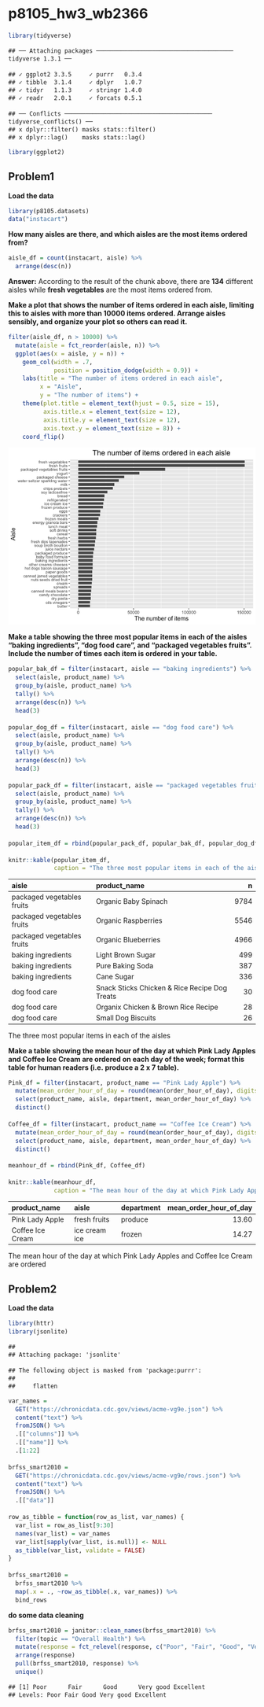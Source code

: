 p8105_hw3_wb2366
================

``` r
library(tidyverse)
```

    ## ── Attaching packages ─────────────────────────────────────── tidyverse 1.3.1 ──

    ## ✓ ggplot2 3.3.5     ✓ purrr   0.3.4
    ## ✓ tibble  3.1.4     ✓ dplyr   1.0.7
    ## ✓ tidyr   1.1.3     ✓ stringr 1.4.0
    ## ✓ readr   2.0.1     ✓ forcats 0.5.1

    ## ── Conflicts ────────────────────────────────────────── tidyverse_conflicts() ──
    ## x dplyr::filter() masks stats::filter()
    ## x dplyr::lag()    masks stats::lag()

``` r
library(ggplot2)
```

## Problem1

**Load the data**

``` r
library(p8105.datasets)
data("instacart")
```

**How many aisles are there, and which aisles are the most items ordered
from?**

``` r
aisle_df = count(instacart, aisle) %>%
  arrange(desc(n))
```

**Answer:** According to the result of the chunk above, there are
**134** different aisles while **fresh vegetables** are the most items
ordered from.

**Make a plot that shows the number of items ordered in each aisle,
limiting this to aisles with more than 10000 items ordered. Arrange
aisles sensibly, and organize your plot so others can read it.**

``` r
filter(aisle_df, n > 10000) %>%
  mutate(aisle = fct_reorder(aisle, n)) %>%
  ggplot(aes(x = aisle, y = n)) +
    geom_col(width = .7,
             position = position_dodge(width = 0.9)) +
    labs(title = "The number of items ordered in each aisle",
         x = "Aisle",
         y = "The number of items") +
    theme(plot.title = element_text(hjust = 0.5, size = 15),
          axis.title.x = element_text(size = 12),
          axis.title.y = element_text(size = 12),
          axis.text.y = element_text(size = 8)) +
    coord_flip()
```

![](p8105_hw3_wb2366_files/figure-gfm/make%20a%20plot-1.png)<!-- -->

**Make a table showing the three most popular items in each of the
aisles “baking ingredients”, “dog food care”, and “packaged vegetables
fruits”. Include the number of times each item is ordered in your
table.**

``` r
popular_bak_df = filter(instacart, aisle == "baking ingredients") %>%
  select(aisle, product_name) %>%
  group_by(aisle, product_name) %>%
  tally() %>%
  arrange(desc(n)) %>%
  head(3)

popular_dog_df = filter(instacart, aisle == "dog food care") %>%
  select(aisle, product_name) %>%
  group_by(aisle, product_name) %>%
  tally() %>%
  arrange(desc(n)) %>%
  head(3)

popular_pack_df = filter(instacart, aisle == "packaged vegetables fruits") %>%
  select(aisle, product_name) %>%
  group_by(aisle, product_name) %>%
  tally() %>%
  arrange(desc(n)) %>%
  head(3)

popular_item_df = rbind(popular_pack_df, popular_bak_df, popular_dog_df)

knitr::kable(popular_item_df,
             caption = "The three most popular items in each of the aisles")
```

| aisle                      | product_name                                  |    n |
|:---------------------------|:----------------------------------------------|-----:|
| packaged vegetables fruits | Organic Baby Spinach                          | 9784 |
| packaged vegetables fruits | Organic Raspberries                           | 5546 |
| packaged vegetables fruits | Organic Blueberries                           | 4966 |
| baking ingredients         | Light Brown Sugar                             |  499 |
| baking ingredients         | Pure Baking Soda                              |  387 |
| baking ingredients         | Cane Sugar                                    |  336 |
| dog food care              | Snack Sticks Chicken & Rice Recipe Dog Treats |   30 |
| dog food care              | Organix Chicken & Brown Rice Recipe           |   28 |
| dog food care              | Small Dog Biscuits                            |   26 |

The three most popular items in each of the aisles

**Make a table showing the mean hour of the day at which Pink Lady
Apples and Coffee Ice Cream are ordered on each day of the week; format
this table for human readers (i.e. produce a 2 x 7 table).**

``` r
Pink_df = filter(instacart, product_name == "Pink Lady Apple") %>%
  mutate(mean_order_hour_of_day = round(mean(order_hour_of_day), digits = 2)) %>%
  select(product_name, aisle, department, mean_order_hour_of_day) %>%
  distinct()

Coffee_df = filter(instacart, product_name == "Coffee Ice Cream") %>%
  mutate(mean_order_hour_of_day = round(mean(order_hour_of_day), digits = 2)) %>%
  select(product_name, aisle, department, mean_order_hour_of_day) %>%
  distinct()

meanhour_df = rbind(Pink_df, Coffee_df)

knitr::kable(meanhour_df,
             caption = "The mean hour of the day at which Pink Lady Apples and Coffee Ice Cream are ordered")
```

| product_name     | aisle         | department | mean_order_hour_of_day |
|:-----------------|:--------------|:-----------|-----------------------:|
| Pink Lady Apple  | fresh fruits  | produce    |                  13.60 |
| Coffee Ice Cream | ice cream ice | frozen     |                  14.27 |

The mean hour of the day at which Pink Lady Apples and Coffee Ice Cream
are ordered

## Problem2

**Load the data**

``` r
library(httr)
library(jsonlite)
```

    ## 
    ## Attaching package: 'jsonlite'

    ## The following object is masked from 'package:purrr':
    ## 
    ##     flatten

``` r
var_names = 
  GET("https://chronicdata.cdc.gov/views/acme-vg9e.json") %>%
  content("text") %>%
  fromJSON() %>% 
  .[["columns"]] %>% 
  .[["name"]] %>% 
  .[1:22]

brfss_smart2010 = 
  GET("https://chronicdata.cdc.gov/views/acme-vg9e/rows.json") %>% 
  content("text") %>%
  fromJSON() %>% 
  .[["data"]]

row_as_tibble = function(row_as_list, var_names) {
  var_list = row_as_list[9:30]
  names(var_list) = var_names 
  var_list[sapply(var_list, is.null)] <- NULL
  as_tibble(var_list, validate = FALSE)
}

brfss_smart2010 = 
  brfss_smart2010 %>% 
  map(.x = ., ~row_as_tibble(.x, var_names)) %>% 
  bind_rows
```

**do some data cleaning**

``` r
brfss_smart2010 = janitor::clean_names(brfss_smart2010) %>% 
  filter(topic == "Overall Health") %>% 
  mutate(response = fct_relevel(response, c("Poor", "Fair", "Good", "Very good", "Excellent"))) %>%
  arrange(response)
  pull(brfss_smart2010, response) %>% 
  unique()
```

    ## [1] Poor      Fair      Good      Very good Excellent
    ## Levels: Poor Fair Good Very good Excellent
